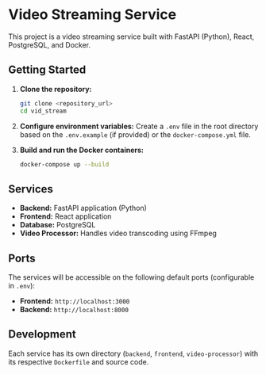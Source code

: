# Video Streaming Service

This project is a video streaming service built with FastAPI (Python), React, PostgreSQL, and Docker.

## Getting Started

1.  **Clone the repository:**
    ```bash
    git clone <repository_url>
    cd vid_stream
    ```

2.  **Configure environment variables:**
    Create a `.env` file in the root directory based on the `.env.example` (if provided) or the `docker-compose.yml` file.

3.  **Build and run the Docker containers:**
    ```bash
    docker-compose up --build
    ```

## Services

*   **Backend:** FastAPI application (Python)
*   **Frontend:** React application
*   **Database:** PostgreSQL
*   **Video Processor:** Handles video transcoding using FFmpeg

## Ports

The services will be accessible on the following default ports (configurable in `.env`):

*   **Frontend:** `http://localhost:3000`
*   **Backend:** `http://localhost:8000`

## Development

Each service has its own directory (`backend`, `frontend`, `video-processor`) with its respective `Dockerfile` and source code.
